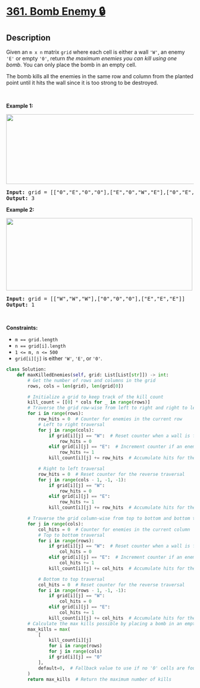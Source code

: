 # [361. Bomb Enemy 🔒](https://leetcode.com/problems/bomb-enemy)


## Description

<!-- description:start -->

<p>Given an <code>m x n</code> matrix <code>grid</code> where each cell is either a wall <code>&#39;W&#39;</code>, an enemy <code>&#39;E&#39;</code> or empty <code>&#39;0&#39;</code>, return <em>the maximum enemies you can kill using one bomb</em>. You can only place the bomb in an empty cell.</p>

<p>The bomb kills all the enemies in the same row and column from the planted point until it hits the wall since it is too strong to be destroyed.</p>

<p>&nbsp;</p>
<p><strong class="example">Example 1:</strong></p>
<img alt="" src="https://fastly.jsdelivr.net/gh/doocs/leetcode@main/solution/0300-0399/0361.Bomb%20Enemy/images/bomb1-grid.jpg" style="width: 600px; height: 187px;" />
<pre>
<strong>Input:</strong> grid = [[&quot;0&quot;,&quot;E&quot;,&quot;0&quot;,&quot;0&quot;],[&quot;E&quot;,&quot;0&quot;,&quot;W&quot;,&quot;E&quot;],[&quot;0&quot;,&quot;E&quot;,&quot;0&quot;,&quot;0&quot;]]
<strong>Output:</strong> 3
</pre>

<p><strong class="example">Example 2:</strong></p>
<img alt="" src="https://fastly.jsdelivr.net/gh/doocs/leetcode@main/solution/0300-0399/0361.Bomb%20Enemy/images/bomb2-grid.jpg" style="width: 500px; height: 194px;" />
<pre>
<strong>Input:</strong> grid = [[&quot;W&quot;,&quot;W&quot;,&quot;W&quot;],[&quot;0&quot;,&quot;0&quot;,&quot;0&quot;],[&quot;E&quot;,&quot;E&quot;,&quot;E&quot;]]
<strong>Output:</strong> 1
</pre>

<p>&nbsp;</p>
<p><strong>Constraints:</strong></p>

<ul>
	<li><code>m == grid.length</code></li>
	<li><code>n == grid[i].length</code></li>
	<li><code>1 &lt;= m, n &lt;= 500</code></li>
	<li><code>grid[i][j]</code> is either <code>&#39;W&#39;</code>, <code>&#39;E&#39;</code>, or <code>&#39;0&#39;</code>.</li>
</ul>

```python
class Solution:
    def maxKilledEnemies(self, grid: List[List[str]]) -> int:
        # Get the number of rows and columns in the grid
        rows, cols = len(grid), len(grid[0])

        # Initialize a grid to keep track of the kill count
        kill_count = [[0] * cols for _ in range(rows)]
        # Traverse the grid row-wise from left to right and right to left
        for i in range(rows):
            row_hits = 0  # Counter for enemies in the current row
            # Left to right traversal
            for j in range(cols):
                if grid[i][j] == "W":  # Reset counter when a wall is found
                    row_hits = 0
                elif grid[i][j] == "E":  # Increment counter if an enemy is found
                    row_hits += 1
                kill_count[i][j] += row_hits  # Accumulate hits for the current cell

            # Right to left traversal
            row_hits = 0  # Reset counter for the reverse traversal
            for j in range(cols - 1, -1, -1):
                if grid[i][j] == "W":
                    row_hits = 0
                elif grid[i][j] == "E":
                    row_hits += 1
                kill_count[i][j] += row_hits  # Accumulate hits for the current cell

        # Traverse the grid column-wise from top to bottom and bottom to top
        for j in range(cols):
            col_hits = 0  # Counter for enemies in the current column
            # Top to bottom traversal
            for i in range(rows):
                if grid[i][j] == "W":  # Reset counter when a wall is found
                    col_hits = 0
                elif grid[i][j] == "E":  # Increment counter if an enemy is found
                    col_hits += 1
                kill_count[i][j] += col_hits  # Accumulate hits for the current cell

            # Bottom to top traversal
            col_hits = 0  # Reset counter for the reverse traversal
            for i in range(rows - 1, -1, -1):
                if grid[i][j] == "W":
                    col_hits = 0
                elif grid[i][j] == "E":
                    col_hits += 1
                kill_count[i][j] += col_hits  # Accumulate hits for the current cell
        # Calculate the max kills possible by placing a bomb in an empty cell ('0')
        max_kills = max(
            [
                kill_count[i][j]
                for i in range(rows)
                for j in range(cols)
                if grid[i][j] == "0"
            ],
            default=0,  # Fallback value to use if no '0' cells are found
        )
        return max_kills  # Return the maximum number of kills
```
